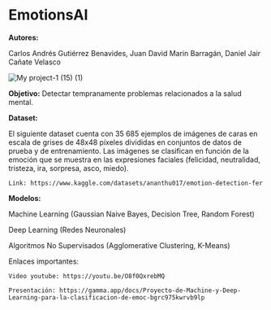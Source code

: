 # **EmotionsAI**
**Autores:**

Carlos Andrés Gutiérrez Benavides, Juan David Marin Barragán, Daniel Jair Cañate Velasco

![My project-1 (15) (1)](https://github.com/jdavidmb/EmotionAI/assets/101914512/76837a2d-2416-4281-b9ad-3f471dd43158)


**Objetivo:** Detectar tempranamente problemas relacionados a la salud mental.

**Dataset:** 

El siguiente dataset cuenta con 35 685 ejemplos de imágenes de caras en escala de grises de 48x48 píxeles divididas en conjuntos de datos de prueba y de entrenamiento. Las imágenes se clasifican en función de la emoción que se muestra en las expresiones faciales (felicidad, neutralidad, tristeza, ira, sorpresa, asco, miedo). 

    Link: https://www.kaggle.com/datasets/ananthu017/emotion-detection-fer

**Modelos:** 

  Machine Learning (Gaussian Naive Bayes, Decision Tree, Random Forest)

  Deep Learning (Redes Neuronales)

  Algoritmos No Supervisados (Agglomerative Clustering, K-Means)

Enlaces importantes:

    Video youtube: https://youtu.be/O8f0QxrebMQ
    
    Presentación: https://gamma.app/docs/Proyecto-de-Machine-y-Deep-Learning-para-la-clasificacion-de-emoc-bgrc975kwrvb9lp

